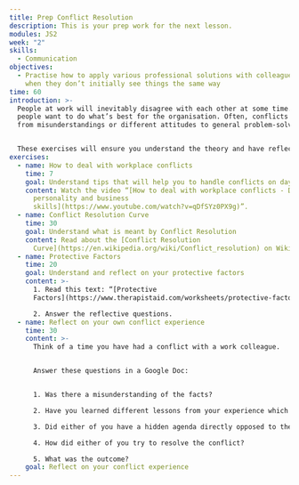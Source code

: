```yaml
---
title: Prep Conflict Resolution
description: This is your prep work for the next lesson.
modules: JS2
week: "2"
skills:
  - Communication
objectives:
  - Practise how to apply various professional solutions with colleagues, even
    when they don’t initially see things the same way
time: 60
introduction: >-
  People at work will inevitably disagree with each other at some time. Most
  people want to do what’s best for the organisation. Often, conflicts arise
  from misunderstandings or different attitudes to general problem-solving.


  These exercises will ensure you understand the theory and have reflected on this theme, so you can do the in-class exercises more effectively.
exercises:
  - name: How to deal with workplace conflicts
    time: 7
    goal: Understand tips that will help you to handle conflicts on day-to-day basis.
    content: Watch the video “[How to deal with workplace conflicts - Develop your
      personality and business
      skills](https://www.youtube.com/watch?v=qDfSYz0PX9g)”.
  - name: Conflict Resolution Curve
    time: 30
    goal: Understand what is meant by Conflict Resolution
    content: Read about the [Conflict Resolution
      Curve](https://en.wikipedia.org/wiki/Conflict_resolution) on Wikipedia
  - name: Protective Factors
    time: 20
    goal: Understand and reflect on your protective factors
    content: >-
      1. Read this text: “[Protective
      Factors](https://www.therapistaid.com/worksheets/protective-factors)” 

      2. Answer the reflective questions.
  - name: Reflect on your own conflict experience
    time: 30
    content: >-
      Think of a time you have had a conflict with a work colleague.


      Answer these questions in a Google Doc:


      1. Was there a misunderstanding of the facts? 

      2. Have you learned different lessons from your experience which affected your views?

      3. Did either of you have a hidden agenda directly opposed to the other person?

      4. How did either of you try to resolve the conflict?

      5. What was the outcome?
    goal: Reflect on your conflict experience
---
```

